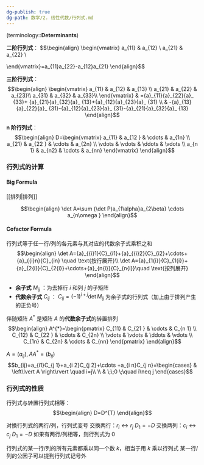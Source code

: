 ```yaml
---
dg-publish: true
dg-path: 数学/2. 线性代数/行列式.md
---
```

(terminology::**Determinants**)

**二阶行列式**：
$$\begin{align}
\begin{vmatrix}
a_{11}  & a_{12} \\
a_{21} & a_{22} \\

\end{vmatrix}=a_{11}a_{22}-a_{12}a_{21}
\end{align}$$

**三阶行列式**：
$$\begin{align}
 \begin{vmatrix}
a_{11}  & a_{12}  & a_{13} \\
a_{21} & a_{22} & a_{23}\\ 
a_{31} & a_{32} & a_{33}\\
\end{vmatrix}  & ={a}_{11}{a}_{22}{a}_ {33}+ {a}_{21}{a}_{32}{a}_ {13}+{a}_{12}{a}_{23}{a}_ {31} \\
 & -{a}_{13}{a}_{22}{a}_ {31}-{a}_{12}{a}_{23}{a}_ {31}-{a}_{21}{a}_{32}{a}_ {13}
\end{align}$$

**n 阶行列式**：
$$\begin{align}
D=\begin{vmatrix}
a_{11} & a_{12 } & \cdots & a_{1n} \\
a_{21} & a_{22 } & \cdots & a_{2n} \\
\vdots  &  \vdots  & \ddots  & \vdots \\
a_{n 1} & a_{n2} & \cdots  & a_{nn}
\end{vmatrix}
\end{align}$$

### 行列式的计算
#### Big Formula 
[[排列\|排列]]

$$\begin{align}
\det A=\sum (\det P)a_{1\alpha}a_{2\beta} \cdots a_{n\omega }
\end{align}$$

#### Cofactor Formula 
行列式等于任一行/列的各元素与其对应的代数余子式乘积之和
$$\begin{align}
\det A={a}_{{i}1}{C}_{i1}+{a}_{{i}2}{C}_{i2}+\cdots+{a}_{{i}n}{C}_{in} \quad \text{按行展开}\\
\det A={a}_{1{i}}{C}_{1{i}}+{a}_{2{i}}{C}_{2{i}}+\cdots+{a}_{n{i}}{C}_{n{i}}\quad \text{按列展开}
\end{align}$$

- **余子式** $M_{ij}$ ：为去掉行 $i$ 和列 $j$ 的子矩阵
- **代数余子式** $C_{ij}$ ： $C_{ij}=( -1)^{i+j}\det M_{ij}$ 为余子式的行列式（加上由于排列产生的正负号）

伴随矩阵 $A^{*}$ 是矩阵 $A$ 的**代数余子式**的转置排列
$$\begin{align}
A^{*}=\begin{pmatrix}
C_{11} & C_{21 } & \cdots & C_{n 1} \\
C_{12} & C_{22 } & \cdots & C_{2n} \\
\vdots  &  \vdots  & \ddots  & \vdots \\
C_{1n} & C_{2n} & \cdots  & C_{nn}
\end{pmatrix}
\end{align}$$

$A=(a_{ij}),A A^{*}=(b_{ij})$  
$$b_{ij}=a_{i1}C_{j 1}+a_{i 2}C_{j 2}+\cdots +a_{i n}C_{j n}=\begin{cases}
 & \left\lvert  A \right\rvert \quad i=j\\ \\
 & \;\;0 \;\quad i\neq j
\end{cases}$$

### 行列式的性质
行列式与转置行列式相等：
$$\begin{align}
D=D^{T} 
\end{align}$$

对换行列式的两行/列，行列式变号
交换两行：$r_{i} \leftrightarrow r_{j}$  $D_{1}=-D$
交换两列：$c_{i} \leftrightarrow c_{j}$  $D_{1}=-D$
如果有两行/列相等，则行列式为 0

行列式的某一行/列的所有元素都乘以同一个数 $k$，相当于用 $k$ 乘以行列式
某一行/列的公因子可以提到行列式记号外


